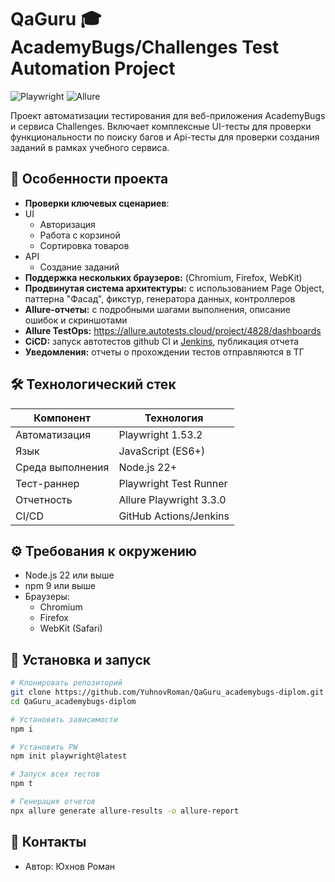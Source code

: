 # QaGuru 🎓 AcademyBugs/Challenges Test Automation Project

![Playwright](https://img.shields.io/badge/Playwright-1.53.2-2EAD33?style=flat&logo=playwright)
![Allure](https://img.shields.io/badge/Allure_Report-2.24.0-ff69b4?style=flat&logo=allure)

Проект автоматизации тестирования для веб-приложения AcademyBugs и сервиса Challenges. Включает комплексные UI-тесты для проверки функциональности по поиску багов и Api-тесты для проверки создания заданий в рамках учебного сервиса.

## 🚀 Особенности проекта

- **Проверки ключевых сценариев**:
- UI
  - Авторизация
  - Работа с корзиной
  - Сортировка товаров
- API
  - Создание заданий
- **Поддержка нескольких браузеров:** (Chromium, Firefox, WebKit)
- **Продвинутая система архитектуры:** с использованием Page Object, паттерна "Фасад", фикстур, генератора данных, контроллеров
- **Allure-отчеты:** с подробными шагами выполнения, описание ошибок и скриншотами
- **Allure TestOps:** https://allure.autotests.cloud/project/4828/dashboards
- **CiCD:** запуск автотестов github CI и [Jenkins](https://jenkins.autotests.cloud/job/QaGuru_Yukhnov_diplom/), публикация отчета
- **Уведомления:** отчеты о прохождении тестов отправляются в ТГ

## 🛠 Технологический стек

| Компонент        | Технология                                 |
|------------------|--------------------------------------------|
| Автоматизация    | Playwright 1.53.2                          |
| Язык             | JavaScript (ES6+)                          |
| Среда выполнения | Node.js 22+                                |
| Тест-раннер      | Playwright Test Runner                     |
| Отчетность       | Allure Playwright 3.3.0                    |
| CI/CD            | GitHub Actions/Jenkins                     |

## ⚙️ Требования к окружению

- Node.js 22 или выше
- npm 9 или выше
- Браузеры:
  - Chromium
  - Firefox
  - WebKit (Safari)

## 🚀 Установка и запуск

```bash
# Клонировать репозиторий
git clone https://github.com/YuhnovRoman/QaGuru_academybugs-diplom.git
cd QaGuru_academybugs-diplom

# Установить зависимости
npm i

# Установить PW
npm init playwright@latest

# Запуск всех тестов
npm t

# Генерация отчетов
npx allure generate allure-results -o allure-report
```

## 📧 Контакты
- Автор: Юхнов Роман
